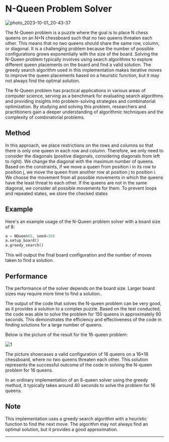 # N-Queen Problem Solver
![photo_2023-10-01_20-43-37](https://github.com/peyman-paknezhad/N-queen-heuristic/assets/102018763/3718602f-8ddd-429e-b43d-38f035e56ea0)

The N-Queen problem is a puzzle where the goal is to place N chess queens on an N×N chessboard such that no two queens threaten each other. This means that no two queens should share the same row, column, or diagonal. It is a challenging problem because the number of possible configurations grows exponentially with the size of the board. Solving the N-Queen problem typically involves using search algorithms to explore different queen placements on the board and find a valid solution. The greedy search algorithm used in this implementation makes iterative moves to improve the queen placements based on a heuristic function, but it may not always find the optimal solution.

The N-Queen problem has practical applications in various areas of computer science, serving as a benchmark for evaluating search algorithms and providing insights into problem-solving strategies and combinatorial optimization. By studying and solving this problem, researchers and practitioners gain a deeper understanding of algorithmic techniques and the complexity of combinatorial problems.

## Method
In this approach, we place restrictions on the rows and columns so that there is only one queen in each row and column. Therefore, we only need to consider the diagonals (positive diagonals, considering diagonals from left to right). We change the diagonal with the maximum number of queens. Based on the constraints, if we move a queen from position i in its row to position j, we move the queen from another row at position j to position i. We choose the movement from all possible movements in which the queens have the least threat to each other. If the queens are not in the same diagonal, we consider all possible movements for them. To prevent loops and repeated states, we store the checked states


## Example

Here's an example usage of the N-Queen problem solver with a board size of 8:

```python
a = NQueen(8, seed=10)
a.setup_board()
a.greedy_search()
```

This will output the final board configuration and the number of moves taken to find a solution.

## Performance

The performance of the solver depends on the board size. Larger board sizes may require more time to find a solution..

The output of the code that solves the N-queen problem can be very good, as it provides a solution to a complex puzzle. Based on the test conducted, the code was able to solve the problem for 150 queens in approximately 90 seconds. This demonstrates the efficiency and effectiveness of the code in finding solutions for a large number of queens.

Below is the picture of the result for the 16-queen problem:

![1](https://github.com/peyman-paknezhad/N-queen-heuristic/assets/102018763/06c50d72-148b-4389-b6fd-aa78f22ba1a8)


The picture showcases a valid configuration of 16 queens on a 16×16 chessboard, where no two queens threaten each other. This solution represents the successful outcome of the code in solving the N-queen problem for 16 queens.

In an ordinary implementation of an 8-queen solver using the greedy method, it typically takes around 40 seconds to solve the problem for 16 queens.

## Note

This implementation uses a greedy search algorithm with a heuristic function to find the next move. The algorithm may not always find an optimal solution, but it provides a good approximation.

---
